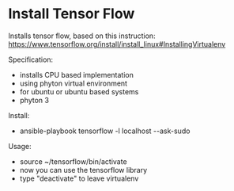 # Install Tensor Flow
Installs tensor flow, based on this instruction:
https://www.tensorflow.org/install/install_linux#InstallingVirtualenv

Specification:

* installs CPU based implementation
* using phyton virtual environment
* for ubuntu or ubuntu based systems
* phyton 3

Install:

* ansible-playbook tensorflow -l localhost --ask-sudo

Usage:

* source ~/tensorflow/bin/activate
* now you can use the tensorflow library
* type "deactivate" to leave virtualenv
